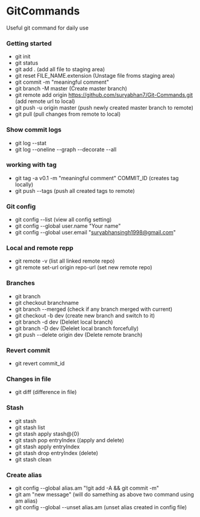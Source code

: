 # GitCommands
Useful git command for daily use

### Getting started
 - git init
 - git status
 - git add . (add all file to staging area)
 - git reset FILE_NAME.extension  (Unstage file froms staging area)
 - git commit -m "meaningful comment"
 - git branch -M master  (Create master branch)
 - git remote add origin https://github.com/suryabhan7/Git-Commands.git  (add remote url to local)
 - git push -u origin master  (push newly created master branch to remote)
 - git pull (pull changes from remote to local)


 ### Show commit logs
  - git log --stat
  - git log --oneline --graph --decorate --all
  
 ### working with tag
  - git tag -a v0.1 -m "meaningful comment" COMMIT_ID  (creates tag locally)
  - git push --tags (push all created tags to remote)


### Git config
 - git config --list  (view all config setting)
 - git config --global user.name "Your name"
 - git config --global user.email "suryabhansingh1998@gmail.com"
 
### Local and remote repp
 - git remote -v (list all linked remote repo)
 - git remote set-url origin repo-url  (set new remote repo)
 
### Branches
 - git branch
 - git checkout branchname
 - git branch --merged (check if any branch merged with current)
 - git checkout -b dev (create new branch and switch to it)
 - git branch -d dev   (Delelet local branch)
 - git branch -D dev   (Delelet local branch forcefully)
 - git push --delete origin dev  (Delete remote branch)
 
### Revert commit
 - git revert commit_id

### Changes in file
- git diff  (difference in file)

### Stash
- git stash
- git stash list
- git stash apply stash@{0}
- git stash pop entryIndex  ((apply and delete)
- git stash apply entryIndex 
- git stash drop entryIndex  (delete)
- git stash clean

### Create alias
- git config --global alias.am "!git add -A && git commit -m"
- git am "new message"  (will do samething as above two command using am alias)
- git config --global --unset alias.am (unset alias created in config file)
 
